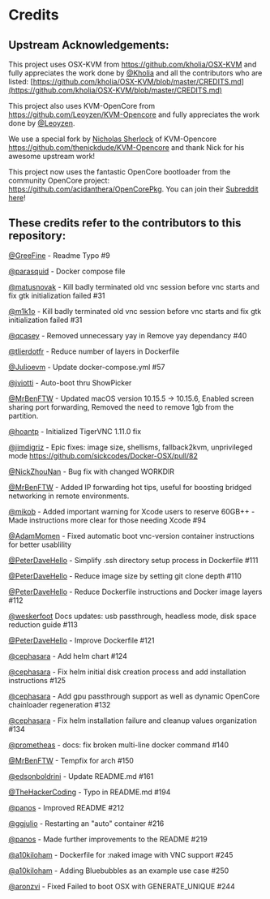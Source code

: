 # Credits

## Upstream Acknowledgements:

This project uses OSX-KVM from https://github.com/kholia/OSX-KVM and fully appreciates the work done by [@Kholia](https://github.com/Kholia) and all the contributors who are listed: [https://github.com/kholia/OSX-KVM/blob/master/CREDITS.md](https://github.com/kholia/OSX-KVM/blob/master/CREDITS.md)

This project also uses KVM-OpenCore from https://github.com/Leoyzen/KVM-Opencore and fully appreciates the work done by [@Leoyzen](https://github.com/Leoyzen).

We use a special fork by [Nicholas Sherlock](https://www.nicksherlock.com/) of KVM-Opencore https://github.com/thenickdude/KVM-Opencore and thank Nick for his awesome upstream work!

This project now uses the fantastic OpenCore bootloader from the community OpenCore project: https://github.com/acidanthera/OpenCorePkg. You can join their [Subreddit here](https://www.reddit.com/r/hackintosh/)!

## These credits refer to the contributors to this repository:

[@GreeFine](https://github.com/GreeFine) - Readme Typo #9 

[@parasquid](https://github.com/parasquid) - Docker compose file

[@matusnovak](https://github.com/matusnovak) - Kill badly terminated old vnc session before vnc starts and fix gtk initialization failed #31

[@m1k1o](https://github.com/m1k1o) - Kill badly terminated old vnc session before vnc starts and fix gtk initialization failed #31

[@qcasey](https://github.com/qcasey) - Removed unnecessary yay in Remove yay dependancy #40 

[@tlierdotfr](https://github.com/tlierdotfr) - Reduce number of layers in Dockerfile  

[@Julioevm](https://github.com/Julioevm) - Update docker-compose.yml #57

[@jviotti](https://github.com/jviotti) - Auto-boot thru ShowPicker

[@MrBenFTW](https://github.com/MrBenFTW) - Updated macOS version 10.15.5 -> 10.15.6, Enabled screen sharing port forwarding, Removed the need to remove 1gb from the partition.

[@hoantp](https://github.com/hoantp) - Initialized TigerVNC 1.11.0 fix

[@jimdigriz](https://github.com/jimdigriz) - Epic fixes: image size, shellisms, fallback2kvm, unprivileged mode https://github.com/sickcodes/Docker-OSX/pull/82

[@NickZhouNan](https://github.com/NickZhouNan) - Bug fix with changed WORKDIR

[@MrBenFTW](https://github.com/MrBenFTW) - Added IP forwarding hot tips, useful for boosting bridged networking in remote environments.

[@mikob](https://github.com/mikob) - Added important warning for Xcode users to reserve 60GB++ - Made instructions more clear for those needing Xcode #94 

[@AdamMomen](https://github.com/AdamMomen) - Fixed automatic boot vnc-version container instructions for better usablility

[@PeterDaveHello](https://github.com/PeterDaveHello) - Simplify .ssh directory setup process in Dockerfile #111

[@PeterDaveHello](https://github.com/PeterDaveHello) - Reduce image size by setting git clone depth #110

[@PeterDaveHello](https://github.com/PeterDaveHello) -  Reduce Dockerfile instructions and Docker image layers #112

[@weskerfoot](https://github.com/weskerfoot) Docs updates: usb passthrough, headless mode, disk space reduction guide #113

[@PeterDaveHello](https://github.com/PeterDaveHello) - Improve Dockerfile #121 

[@cephasara](https://github.com/cephasara) - Add helm chart #124 

[@cephasara](https://github.com/cephasara) - Fix helm initial disk creation process and add installation instructions #125

[@cephasara](https://github.com/cephasara) - Add gpu passthrough support as well as dynamic OpenCore chainloader regeneration #132

[@cephasara](https://github.com/cephasara) - Fix helm installation failure and cleanup values organization #134

[@prometheas](https://github.com/prometheas) - docs: fix broken multi-line docker command #140 

[@MrBenFTW](https://github.com/MrBenFTW) - Tempfix for arch #150

[@edsonboldrini](https://github.com/edsonboldrini) - Update README.md #161

[@TheHackerCoding](https://github.com/TheHackerCoding) - Typo in README.md #194

[@panos](https://github.com/panos) -  Improved README #212 

[@ggjulio](https://github.com/ggjulio) - Restarting an "auto" container #216

[@panos](https://github.com/panos) - Made further improvements to the README #219

[@a10kiloham](https://github.com/a10kiloham) - Dockerfile for :naked image with VNC support #245 

[@a10kiloham](https://github.com/a10kiloham) - Adding Bluebubbles as an example use case #250 

[@aronzvi](https://github.com/aronzvi) - Fixed Failed to boot OSX with GENERATE_UNIQUE #244
